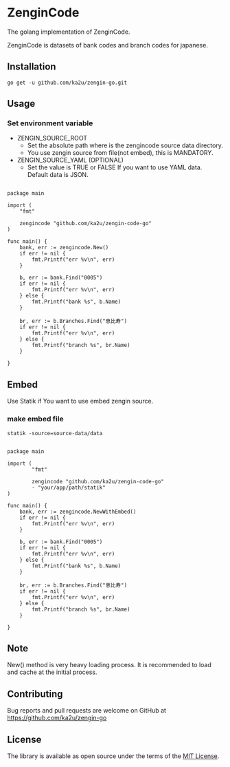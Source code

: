 # ZenginCode

The golang implementation of ZenginCode.

ZenginCode is datasets of bank codes and branch codes for japanese.

## Installation

```golang
go get -u github.com/ka2u/zengin-go.git
```

## Usage

### Set environment variable

- ZENGIN_SOURCE_ROOT
    - Set the absolute path where is the zengincode source data directory.
    - You use zengin source from file(not embed), this is MANDATORY.
- ZENGIN_SOURCE_YAML (OPTIONAL)
    - Set the value is TRUE or FALSE If you want to use YAML data. Default data is JSON.

```golang

package main

import (
    "fmt"

    zengincode "github.com/ka2u/zengin-code-go"
)

func main() {
	bank, err := zengincode.New()
	if err != nil {
		fmt.Printf("err %v\n", err)
	}

	b, err := bank.Find("0005")
	if err != nil {
		fmt.Printf("err %v\n", err)
	} else {
		fmt.Printf("bank %s", b.Name)
	}

	br, err := b.Branches.Find("恵比寿")
	if err != nil {
		fmt.Printf("err %v\n", err)
	} else {
		fmt.Printf("branch %s", br.Name)
	}

}

```

## Embed

Use Statik if You want to use embed zengin source.

### make embed file

```
statik -source=source-data/data
```

```golang

package main

import (
        "fmt"

        zengincode "github.com/ka2u/zengin-code-go"
        - "your/app/path/statik"
)

func main() {
	bank, err := zengincode.NewWithEmbed()
	if err != nil {
		fmt.Printf("err %v\n", err)
	}

	b, err := bank.Find("0005")
	if err != nil {
		fmt.Printf("err %v\n", err)
	} else {
		fmt.Printf("bank %s", b.Name)
	}

	br, err := b.Branches.Find("恵比寿")
	if err != nil {
		fmt.Printf("err %v\n", err)
	} else {
		fmt.Printf("branch %s", br.Name)
	}

}

```

## Note

New() method is very heavy loading process.
It is recommended to load and cache at the initial process.

## Contributing

Bug reports and pull requests are welcome on GitHub at https://github.com/ka2u/zengin-go

## License

The library is available as open source under the terms of the [MIT License](http://opensource.org/licenses/MIT).